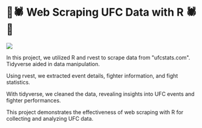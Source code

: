 # 🥊🕷️ Web Scraping UFC Data with R 🕷️🥊
[![](https://i.postimg.cc/1zFYpB67/303-Khabib-Nurmagomedov-vs-Conor-Mc-Gregor.jpg)](https://postimg.cc/p92ZvDsK)

In this project, we utilized R and rvest to scrape data from "ufcstats.com". Tidyverse aided in data manipulation.

Using rvest, we extracted event details, fighter information, and fight statistics.

With tidyverse, we cleaned the data, revealing insights into UFC events and fighter performances.

This project demonstrates the effectiveness of web scraping with R for collecting and analyzing UFC data.
